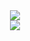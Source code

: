 <div align="center"> <img src="https://github-readme-stats.vercel.app/api?username=DeLieMLmmer&show_icons=true"> </div>
<div align="center">
    <img src="https://activity-graph.herokuapp.com/graph?username=DeLieMLmmer&theme=xcode" />
</div>
